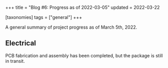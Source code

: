 +++
title = "Blog #6: Progress as of 2022-03-05"
updated = 2022-03-22

[taxonomies]
tags = ["general"]
+++

A general summary of project progress as of March 5th, 2022.

<!-- more -->

## Electrical
PCB fabrication and assembly has been completed, but the package is still in
transit.
